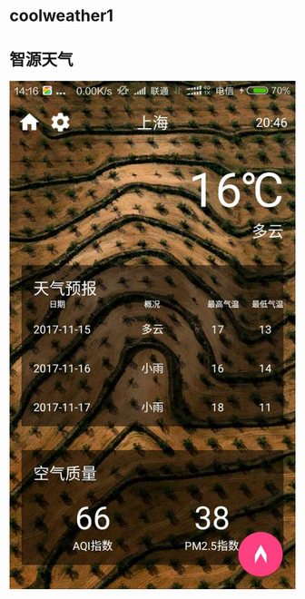 # coolweather1
智源天气
====
![](https://github.com/xiaoyuan199/coolweather1/blob/master/jietu/Screenshot_2017-11-16-14-16-52_com.coolweather1.a.png)  
